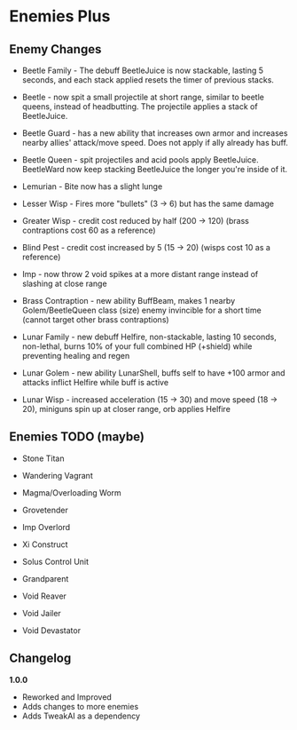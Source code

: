 # Enemies Plus

## Enemy Changes

- Beetle Family - The debuff BeetleJuice is now stackable, lasting 5 seconds, and each stack applied resets the timer of previous stacks.
- Beetle - now spit a small projectile at short range, similar to beetle queens, instead of headbutting. The projectile applies a stack of BeetleJuice.
- Beetle Guard - has a new ability that increases own armor and increases nearby allies' attack/move speed. Does not apply if ally already has buff.
- Beetle Queen - spit projectiles and acid pools apply BeetleJuice. BeetleWard now keep stacking BeetleJuice the longer you're inside of it.

- Lemurian - Bite now has a slight lunge

- Lesser Wisp - Fires more "bullets" (3 -> 6) but has the same damage
- Greater Wisp - credit cost reduced by half (200 -> 120) (brass contraptions cost 60 as a reference)

- Blind Pest - credit cost increased by 5 (15 -> 20) (wisps cost 10 as a reference)

- Imp - now throw 2 void spikes at a more distant range instead of slashing at close range

- Brass Contraption - new ability BuffBeam, makes 1 nearby Golem/BeetleQueen class (size) enemy invincible for a short time (cannot target other brass contraptions)

- Lunar Family - new debuff Helfire, non-stackable, lasting 10 seconds, non-lethal, burns 10% of your full combined HP (+shield) while preventing healing and regen
- Lunar Golem - new ability LunarShell, buffs self to have +100 armor and attacks inflict Helfire while buff is active
- Lunar Wisp - increased acceleration (15 -> 30) and move speed (18 -> 20), miniguns spin up at closer range, orb applies Helfire

## Enemies TODO (maybe)

- Stone Titan
- Wandering Vagrant
- Magma/Overloading Worm
- Grovetender
- Imp Overlord
- Xi Construct
- Solus Control Unit
- Grandparent

- Void Reaver
- Void Jailer
- Void Devastator

## Changelog

**1.0.0**

- Reworked and Improved
- Adds changes to more enemies
- Adds TweakAI as a dependency
